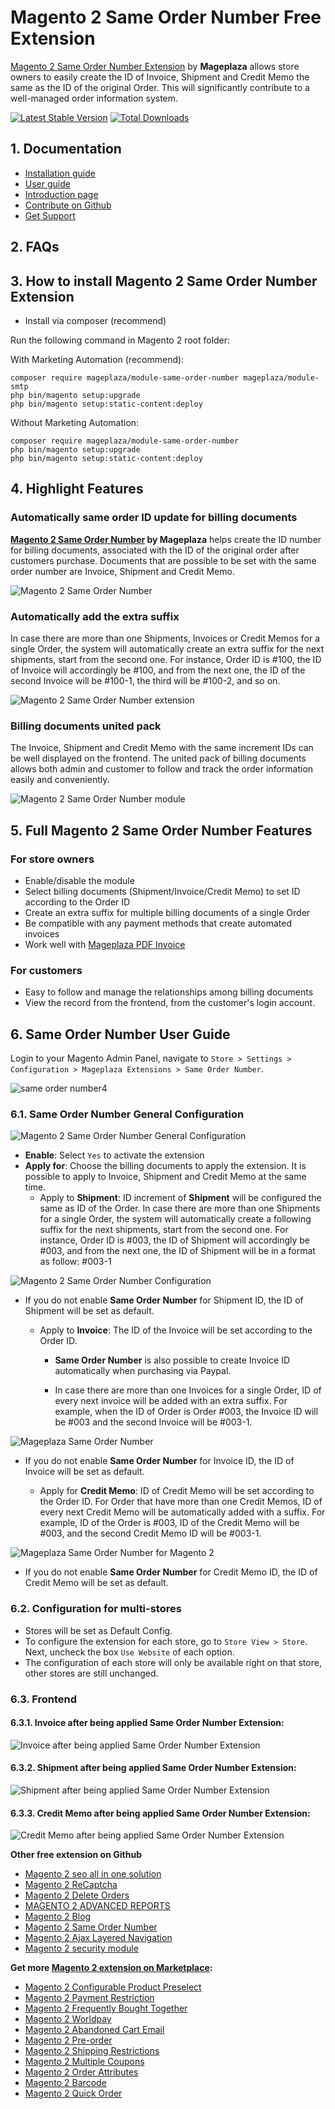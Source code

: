 # Magento 2 Same Order Number Free Extension

[Magento 2 Same Order Number Extension](https://www.mageplaza.com/magento-2-same-order-number/) by **Mageplaza** allows store owners to easily create the ID of Invoice, Shipment and Credit Memo the same as the ID of the original Order. This will significantly contribute to a well-managed order information system.

[![Latest Stable Version](https://poser.pugx.org/mageplaza/module-same-order-number/v/stable)](https://packagist.org/packages/mageplaza/module-same-order-number)
[![Total Downloads](https://poser.pugx.org/mageplaza/module-same-order-number/downloads)](https://packagist.org/packages/mageplaza/module-same-order-number)


## 1. Documentation
- [Installation guide](https://www.mageplaza.com/install-magento-2-extension/)
- [User guide](https://docs.mageplaza.com/same-order-number/index.html)
- [Introduction page](http://www.mageplaza.com/magento-2-same-order-number/)
- [Contribute on Github](https://github.com/mageplaza/magento-2-same-order-number)
- [Get Support](https://github.com/mageplaza/magento-2-same-order-number/issues)

## 2. FAQs

## 3. How to install Magento 2 Same Order Number Extension

- Install via composer (recommend)

Run the following command in Magento 2 root folder:

With Marketing Automation (recommend):
```
composer require mageplaza/module-same-order-number mageplaza/module-smtp
php bin/magento setup:upgrade
php bin/magento setup:static-content:deploy
```

Without Marketing Automation:
```
composer require mageplaza/module-same-order-number
php bin/magento setup:upgrade
php bin/magento setup:static-content:deploy
```

## 4. Highlight Features

### Automatically same order ID update for billing documents

**[Magento 2 Same Order Number](https://marketplace.magento.com/mageplaza-module-same-order-number.html) by Mageplaza** helps create the ID number for billing documents, associated with the ID of the original order after customers purchase. Documents that are possible to be set with the same order number are Invoice, Shipment and Credit Memo.

![Magento 2 Same Order Number](https://i.imgur.com/5B3YhmK.png)

### Automatically add the extra suffix

In case there are more than one Shipments, Invoices or Credit Memos for a single Order, the system will automatically create an extra suffix for the next shipments, start from the second one. For instance, Order ID is #100, the ID of Invoice will accordingly be #100, and from the next one, the ID of the second Invoice will be #100-1, the third will be #100-2, and so on.

![Magento 2 Same Order Number extension](https://i.imgur.com/UaKwdCd.png)

### Billing documents united pack

The Invoice, Shipment and Credit Memo with the same increment IDs can be well displayed on the frontend. The united pack of billing documents allows both admin and customer to follow and track the order information easily and conveniently.

![Magento 2 Same Order Number module](https://i.imgur.com/1FOyZG1.png)

## 5. Full Magento 2 Same Order Number Features

### For store owners

- Enable/disable the module
- Select billing documents (Shipment/Invoice/Credit Memo) to set ID according to the Order ID
- Create an extra suffix for multiple billing documents of a single Order
- Be compatible with any payment methods that create automated invoices
- Work well with [Mageplaza PDF Invoice](https://www.mageplaza.com/magento-2-pdf-invoice-extension/)

### For customers

- Easy to follow and manage the relationships among billing documents
- View the record from the frontend, from the customer's login account.

## 6. Same Order Number User Guide

Login to your Magento Admin Panel, navigate to `Store > Settings > Configuration > Mageplaza Extensions > Same Order Number`.

![same order number4](https://i.imgur.com/J3ypdvW.png)

### 6.1. Same Order Number General Configuration 

![Magento 2 Same Order Number General Configuration](https://i.imgur.com/Aj5GAKj.png)

- **Enable**: Select `Yes` to activate the extension
- **Apply for**: Choose the billing documents to apply the extension. It is possible to apply to Invoice, Shipment and Credit Memo at the same time. 
  - Apply to **Shipment**: ID increment of **Shipment** will be configured the same as ID of the Order. In case there are more than one Shipments for a single Order, the system will automatically create a following suffix for the next shipments,  start from the second one. For instance, Order ID is #003, the ID of Shipment will accordingly be #003, and from the next one, the ID of Shipment will be in a format as follow: #003-1

![Magento 2 Same Order Number Configuration](https://i.imgur.com/Zrn0m0L.png)

- If you do not enable **Same Order Number** for Shipment ID, the ID of Shipment will be set as default.
    
  - Apply to **Invoice**: The ID of the Invoice will be set according to the Order ID.
  
    - **Same Order Number** is also possible to create Invoice ID automatically when purchasing via Paypal.
    
    - In case there are more than one Invoices for a single Order, ID of every next invoice will be added with an extra suffix. For example, when the ID of Order is Order #003, the Invoice ID will be #003 and the second Invoice will be #003-1.

![Mageplaza Same Order Number](https://i.imgur.com/nrlWXgJ.png)

- If you do not enable **Same Order Number** for Invoice ID, the ID of Invoice will be set as default.

  - Apply for **Credit Memo**: ID of Credit Memo will be set according to the Order ID. For Order that have more than one Credit Memos, ID of every next Credit Memo will be automatically added with a suffix. For example, ID of the Order is #003, ID of the Credit Memo will be #003, and the second Credit Memo ID will be #003-1.

![Mageplaza Same Order Number for Magento 2](https://i.imgur.com/6NCxY5U.png)

- If you do not enable **Same Order Number** for Credit Memo ID, the ID of Credit Memo will be set as default.
    
### 6.2. Configuration for multi-stores 

- Stores will be set as Default Config.
- To configure the extension for each store, go to `Store View > Store`. Next, uncheck the box `Use Website` of each option.
- The configuration of each store will only be available right on that store, other stores are still unchanged.

### 6.3. Frontend

#### 6.3.1. Invoice after being applied Same Order Number Extension:

![Invoice after being applied Same Order Number Extension](https://i.imgur.com/cvnU6NW.png)

#### 6.3.2. Shipment after being applied Same Order Number Extension:

![Shipment after being applied Same Order Number Extension](https://i.imgur.com/m08y5B8.png)

#### 6.3.3. Credit Memo after being applied Same Order Number Extension:

![Credit Memo after being applied Same Order Number Extension](https://i.imgur.com/UWNA6OS.png)



**Other free extension on Github**
- [Magento 2 seo all in one solution](https://github.com/mageplaza/magento-2-seo)
- [Magento 2 ReCaptcha](https://github.com/mageplaza/magento-2-google-recaptcha)
- [Magento 2 Delete Orders](https://github.com/mageplaza/magento-2-delete-orders)
- [MAGENTO 2 ADVANCED REPORTS](https://github.com/mageplaza/magento-2-reports)
- [Magento 2 Blog](https://github.com/mageplaza/magento-2-blog)
- [Magento 2 Same Order Number](https://github.com/mageplaza/magento-2-same-order-number)
- [Magento 2 Ajax Layered Navigation](https://github.com/mageplaza/magento-2-ajax-layered-navigation)
- [Magento 2 security module](https://github.com/mageplaza/magento-2-security)


**Get more [Magento 2 extension on Marketplace](https://marketplace.magento.com/partner/Mageplaza):**
- [Magento 2 Configurable Product Preselect](https://marketplace.magento.com/mageplaza-module-configurable-product-grid-view.html)
- [Magento 2 Payment Restriction](https://marketplace.magento.com/mageplaza-module-payment-restriction.html)
- [Magento 2 Frequently Bought Together](https://marketplace.magento.com/mageplaza-module-frequently-bought-together.html)
- [Magento 2 Worldpay](https://marketplace.magento.com/mageplaza-module-worldpay.html)
- [Magento 2 Abandoned Cart Email](https://marketplace.magento.com/mageplaza-module-abandoned-cart-email.html)
- [Magento 2 Pre-order](https://marketplace.magento.com/mageplaza-module-pre-order.html)
- [Magento 2 Shipping Restrictions](https://marketplace.magento.com/mageplaza-module-shipping-restriction.html)
- [Magento 2 Multiple Coupons](https://marketplace.magento.com/mageplaza-module-multiple-coupons.html)
- [Magento 2 Order Attributes](https://marketplace.magento.com/mageplaza-module-order-attributes.html)
- [Magento 2 Barcode](https://marketplace.magento.com/mageplaza-module-barcode.html)
- [Magento 2 Quick Order](https://marketplace.magento.com/mageplaza-module-quick-order.html)
